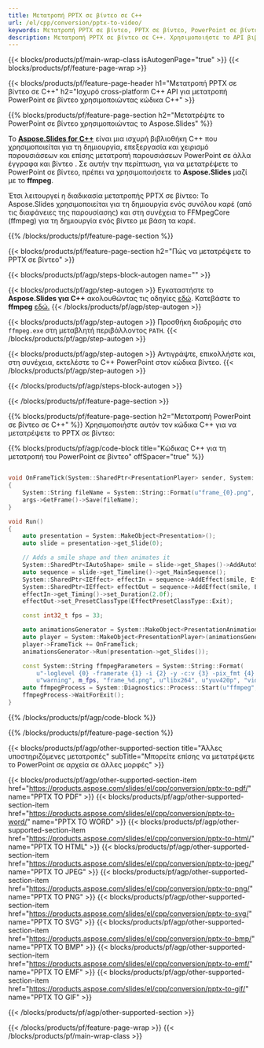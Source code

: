 ```yaml
---
title: Μετατροπή PPTX σε βίντεο σε C++
url: /el/cpp/conversion/pptx-to-video/
keywords: Μετατροπή PPTX σε βίντεο, PPTX σε βίντεο, PowerPoint σε βίντεο, PPTX σε MP4, C++ API, Βιβλιοθήκη C++
description: Μετατροπή PPTX σε βίντεο σε C++. Χρησιμοποιήστε το API βιβλιοθήκης C++ για να μετατρέψετε το PowerPoint σε βίντεο
---
```


{{< blocks/products/pf/main-wrap-class isAutogenPage="true" >}}
{{< blocks/products/pf/feature-page-wrap >}}

{{< blocks/products/pf/feature-page-header h1="Μετατροπή PPTX σε βίντεο σε C++" h2="Ισχυρό cross-platform C++ API για μετατροπή PowerPoint σε βίντεο χρησιμοποιώντας κώδικα C++" >}}

{{% blocks/products/pf/feature-page-section h2="Μετατρέψτε το PowerPoint σε βίντεο χρησιμοποιώντας το Aspose.Slides" %}}

Το [**Aspose.Slides for C++**](https://products.aspose.com/slides/el/cpp/) είναι μια ισχυρή βιβλιοθήκη C++ που χρησιμοποιείται για τη δημιουργία, επεξεργασία και χειρισμό παρουσιάσεων και επίσης μετατροπή παρουσιάσεων PowerPoint σε άλλα έγγραφα και βίντεο . Σε αυτήν την περίπτωση, για να μετατρέψετε το PowerPoint σε βίντεο, πρέπει να χρησιμοποιήσετε το **Aspose.Slides** μαζί με το **ffmpeg**.

Έτσι λειτουργεί η διαδικασία μετατροπής PPTX σε βίντεο: Το Aspose.Slides χρησιμοποιείται για τη δημιουργία ενός συνόλου καρέ (από τις διαφάνειες της παρουσίασης) και στη συνέχεια το FFMpegCore (ffmpeg) για τη δημιουργία ενός βίντεο με βάση τα καρέ.

{{% /blocks/products/pf/feature-page-section %}}

{{< blocks/products/pf/feature-page-section  h2="Πώς να μετατρέψετε το PPTX σε βίντεο" >}}

{{< blocks/products/pf/agp/steps-block-autogen name="" >}}

{{< blocks/products/pf/agp/step-autogen >}}
Εγκαταστήστε το **Aspose.Slides για C++** ακολουθώντας τις οδηγίες [εδώ](https://docs.aspose.com/slides/cpp/installation/). Κατεβάστε το **ffmpeg** [εδώ.](https://ffmpeg.org/download.html)
{{< /blocks/products/pf/agp/step-autogen >}}

{{< blocks/products/pf/agp/step-autogen >}}
Προσθήκη διαδρομής στο `ffmpeg.exe` στη μεταβλητή περιβάλλοντος `PATH`.
{{< /blocks/products/pf/agp/step-autogen >}}

{{< blocks/products/pf/agp/step-autogen >}}
Αντιγράψτε, επικολλήστε και, στη συνέχεια, εκτελέστε το C++ PowerPoint στον κώδικα βίντεο.
{{< /blocks/products/pf/agp/step-autogen >}}

{{< /blocks/products/pf/agp/steps-block-autogen >}}

{{< /blocks/products/pf/feature-page-section >}}

{{% blocks/products/pf/feature-page-section  h2="Μετατροπή PowerPoint σε βίντεο σε C++" %}}
Χρησιμοποιήστε αυτόν τον κώδικα C++ για να μετατρέψετε το PPTX σε βίντεο:

{{% blocks/products/pf/agp/code-block title="Κώδικας C++ για τη μετατροπή του PowerPoint σε βίντεο" offSpacer="true" %}}
```c++

void OnFrameTick(System::SharedPtr<PresentationPlayer> sender, System::SharedPtr<FrameTickEventArgs> args)
{
    System::String fileName = System::String::Format(u"frame_{0}.png", sender->get_FrameIndex());
    args->GetFrame()->Save(fileName);
}

void Run()
{
    auto presentation = System::MakeObject<Presentation>();
    auto slide = presentation->get_Slide(0);

    // Adds a smile shape and then animates it
    System::SharedPtr<IAutoShape> smile = slide->get_Shapes()->AddAutoShape(ShapeType::SmileyFace, 110.0f, 20.0f, 500.0f, 500.0f);
    auto sequence = slide->get_Timeline()->get_MainSequence();
    System::SharedPtr<IEffect> effectIn = sequence->AddEffect(smile, EffectType::Fly, EffectSubtype::TopLeft, EffectTriggerType::AfterPrevious);
    System::SharedPtr<IEffect> effectOut = sequence->AddEffect(smile, EffectType::Fly, EffectSubtype::BottomRight, EffectTriggerType::AfterPrevious);
    effectIn->get_Timing()->set_Duration(2.0f);
    effectOut->set_PresetClassType(EffectPresetClassType::Exit);

    const int32_t fps = 33;

    auto animationsGenerator = System::MakeObject<PresentationAnimationsGenerator>(presentation);
    auto player = System::MakeObject<PresentationPlayer>(animationsGenerator, fps);
    player->FrameTick += OnFrameTick;
    animationsGenerator->Run(presentation->get_Slides());

    const System::String ffmpegParameters = System::String::Format(
        u"-loglevel {0} -framerate {1} -i {2} -y -c:v {3} -pix_fmt {4} {5}",
        u"warning", m_fps, "frame_%d.png", u"libx264", u"yuv420p", "video.mp4");
    auto ffmpegProcess = System::Diagnostics::Process::Start(u"ffmpeg", ffmpegParameters);
    ffmpegProcess->WaitForExit();
}
```
{{% /blocks/products/pf/agp/code-block %}}

{{% /blocks/products/pf/feature-page-section %}}

{{< blocks/products/pf/agp/other-supported-section title="Άλλες υποστηριζόμενες μετατροπές" subTitle="Μπορείτε επίσης να μετατρέψετε το PowerPoint σε αρχεία σε άλλες μορφές" >}}

{{< blocks/products/pf/agp/other-supported-section-item href="https://products.aspose.com/slides/el/cpp/conversion/pptx-to-pdf/" name="PPTX TO PDF" >}}
{{< blocks/products/pf/agp/other-supported-section-item href="https://products.aspose.com/slides/el/cpp/conversion/pptx-to-word/" name="PPTX TO WORD" >}}
{{< blocks/products/pf/agp/other-supported-section-item href="https://products.aspose.com/slides/el/cpp/conversion/pptx-to-html/" name="PPTX TO HTML" >}}
{{< blocks/products/pf/agp/other-supported-section-item href="https://products.aspose.com/slides/el/cpp/conversion/pptx-to-jpeg/" name="PPTX TO JPEG" >}}
{{< blocks/products/pf/agp/other-supported-section-item href="https://products.aspose.com/slides/el/cpp/conversion/pptx-to-png/" name="PPTX TO PNG" >}}
{{< blocks/products/pf/agp/other-supported-section-item href="https://products.aspose.com/slides/el/cpp/conversion/pptx-to-svg/" name="PPTX TO SVG" >}}
{{< blocks/products/pf/agp/other-supported-section-item href="https://products.aspose.com/slides/el/cpp/conversion/pptx-to-bmp/" name="PPTX TO BMP" >}}
{{< blocks/products/pf/agp/other-supported-section-item href="https://products.aspose.com/slides/el/cpp/conversion/pptx-to-emf/" name="PPTX TO EMF" >}}
{{< blocks/products/pf/agp/other-supported-section-item href="https://products.aspose.com/slides/el/cpp/conversion/pptx-to-gif/" name="PPTX TO GIF" >}}

{{< /blocks/products/pf/agp/other-supported-section >}}

{{< /blocks/products/pf/feature-page-wrap >}}
{{< /blocks/products/pf/main-wrap-class >}}